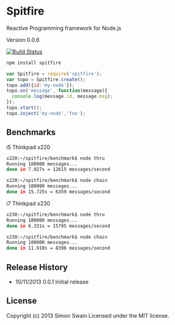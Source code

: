 # Spitfire

Reactive Programming framework for Node.js

Version 0.0.6

[![Build Status](https://travis-ci.org/simonswain/spitfire.png)](https://travis-ci.org/simonswain/spitfire)

```bash
npm install spitfire
```

```javascript
var Spitfire = require('spitfire');
var topo = Spitfire.create();
topo.add({id:'my-node'});
topo.on('message', function(message){
  console.log(message.id, message.msg);
});
topo.start();
topo.inject('my-node','foo');
```

## Benchmarks

i5 Thinkpad x220

```bash
x220:~/spitfire/benchmark$ node thru
Running 100000 messages...
done in 7.927s = 12615 messages/second

x220:~/spitfire/benchmark$ node chain
Running 100000 messages...
done in 15.725s = 6359 messages/second
```

i7 Thinkpad x230

```bash
x230:~/spitfire/benchmark$ node thru
Running 100000 messages...
done in 6.331s = 15795 messages/second

x230:~/spitfire/benchmark$ node chain
Running 100000 messages...
done in 11.910s = 8396 messages/second
```

## Release History

* 10/11/2013 0.0.1 Initial release

## License
Copyright (c) 2013 Simon Swain
Licensed under the MIT license.

